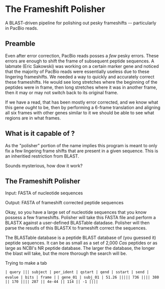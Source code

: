 The Frameshift Polisher
=======================

A BLAST-driven pipeline for polishing out pesky frameshifts -- particularly in PacBio reads.

Preamble
--------

Even after error correction, PacBio reads posses a *few* pesky errors. These errors are enough to shift the frame of subsequent peptide sequences. A labmate (Eric Sakowski) was working on a certain marker gene and noticed that the majority of PacBio reads were essentially useless due to these lingering frameshifts. We needed a way to quickly and accurately correct these frameshifts. He would see long stretches where the beginning of the peptides were in frame, then long stretches where it was in another frame, then it may or may not switch back to its original frame.

If we have a read, that has been mostly error corrected, and we know what this gene *ought* to be, then by performing a 6-frame translation and aligning all six frames with other genes similar to it we should be able to see what regions are in what frames.

What is it capable of ?
-----------------------

As the "polisher" portion of the name implies this program is meant to only fix a few lingering frame shifts that are present in a given sequence. This is an inheritied restriction from BLAST.

Sounds mysterious, how dow it work?

The Frameshift Polisher
-----------------------

Input: FASTA of nucleotide sequences

Output: FASTA of frameshift corrected peptide sequences

Okay, so you have a large set of nucleotide sequences that you know possess a few frameshifts. Polisher will take this FASTA file and perform a BLASTX against a user-defined BLASTable datadase. Polisher will then parse the resutls of this BLASTX to frameshift correct the sequences.

The BLASTable database is a peptide BLAST database of (you guessed it) peptide sequences. It can be as small as a set of 2,000 *Cas* peptides or as large as NCBI's NR peptide database. The larger the database, the longer the blast will take, but the more thorough the search will be.

Trying to make a       tab

`| query ||| subject | per_ident | qstart | qend | sstart | send | evalue | bits | frame |`
`| gene_01 | subj_01 | 51.26 ||||| 736 |||| 380 || 170 |||| 287 || 4e-44 || 114 || -1 ||||`
